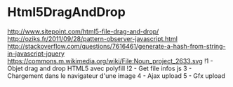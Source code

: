 # Html5DragAndDrop
http://www.sitepoint.com/html5-file-drag-and-drop/
http://oziks.fr/2011/09/28/pattern-observer-javascript.html
http://stackoverflow.com/questions/7616461/generate-a-hash-from-string-in-javascript-jquery
https://commons.m.wikimedia.org/wiki/File:Noun_project_2633.svg
!1 - Objet drag and drop HTML5 avec polyfill
!2 - Get file infos js
3 - Chargement dans le navigateur d'une image
4 - Ajax upload
5 - Gfx upload

